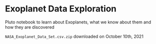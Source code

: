 # Exoplanet Data Exploration

Pluto notebook to learn about Exoplanets, what we know about them and how they are discovered

`NASA_Exoplanet_Data_Set.csv.zip` downloaded on October 10th, 2021
